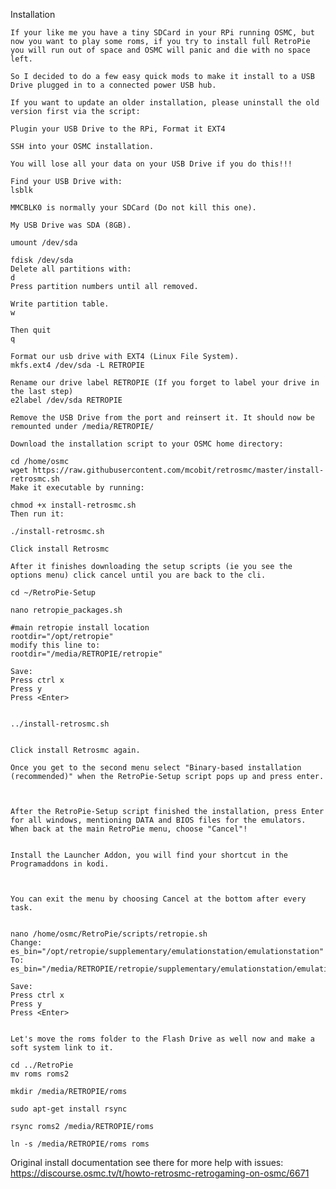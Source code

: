Installation

    If your like me you have a tiny SDCard in your RPi running OSMC, but now you want to play some roms, if you try to install full RetroPie you will run out of space and OSMC will panic and die with no space left.
    
    So I decided to do a few easy quick mods to make it install to a USB Drive plugged in to a connected power USB hub.
    
    If you want to update an older installation, please uninstall the old version first via the script:
    
    Plugin your USB Drive to the RPi, Format it EXT4
    
    SSH into your OSMC installation.
    
    You will lose all your data on your USB Drive if you do this!!!
    
    Find your USB Drive with:
    lsblk
    
    MMCBLK0 is normally your SDCard (Do not kill this one).
    
    My USB Drive was SDA (8GB). 
    
    umount /dev/sda
    
    fdisk /dev/sda
    Delete all partitions with:
    d
    Press partition numbers until all removed.
    
    Write partition table.
    w
    
    Then quit
    q
    
    Format our usb drive with EXT4 (Linux File System).
    mkfs.ext4 /dev/sda -L RETROPIE
    
    Rename our drive label RETROPIE (If you forget to label your drive in the last step)
    e2label /dev/sda RETROPIE
    
    Remove the USB Drive from the port and reinsert it. It should now be remounted under /media/RETROPIE/
    
    Download the installation script to your OSMC home directory:
    
    cd /home/osmc
    wget https://raw.githubusercontent.com/mcobit/retrosmc/master/install-retrosmc.sh
    Make it executable by running:
    
    chmod +x install-retrosmc.sh
    Then run it:
    
    ./install-retrosmc.sh
    
    Click install Retrosmc 
    
    After it finishes downloading the setup scripts (ie you see the options menu) click cancel until you are back to the cli.
    
    cd ~/RetroPie-Setup
    
    nano retropie_packages.sh
    
    #main retropie install location
    rootdir="/opt/retropie"
    modify this line to:
    rootdir="/media/RETROPIE/retropie"
    
    Save:
    Press ctrl x
    Press y
    Press <Enter>
    
    
    ../install-retrosmc.sh
    
    
    Click install Retrosmc again.
    
    Once you get to the second menu select "Binary-based installation (recommended)" when the RetroPie-Setup script pops up and press enter.
    
    
    
    After the RetroPie-Setup script finished the installation, press Enter for all windows, mentioning DATA and BIOS files for the emulators. When back at the main RetroPie menu, choose "Cancel"!
    
    
    Install the Launcher Addon, you will find your shortcut in the Programaddons in kodi.
    
    
    
    You can exit the menu by choosing Cancel at the bottom after every task.
    
    
    nano /home/osmc/RetroPie/scripts/retropie.sh
    Change:
    es_bin="/opt/retropie/supplementary/emulationstation/emulationstation"
    To:
    es_bin="/media/RETROPIE/retropie/supplementary/emulationstation/emulationstation"
    
    Save:
    Press ctrl x
    Press y
    Press <Enter>
    
    
    Let's move the roms folder to the Flash Drive as well now and make a soft system link to it.
    
    cd ../RetroPie
    mv roms roms2
    
    mkdir /media/RETROPIE/roms
    
    sudo apt-get install rsync
    
    rsync roms2 /media/RETROPIE/roms
    
    ln -s /media/RETROPIE/roms roms
    

Original install documentation see there for more help with issues: https://discourse.osmc.tv/t/howto-retrosmc-retrogaming-on-osmc/6671